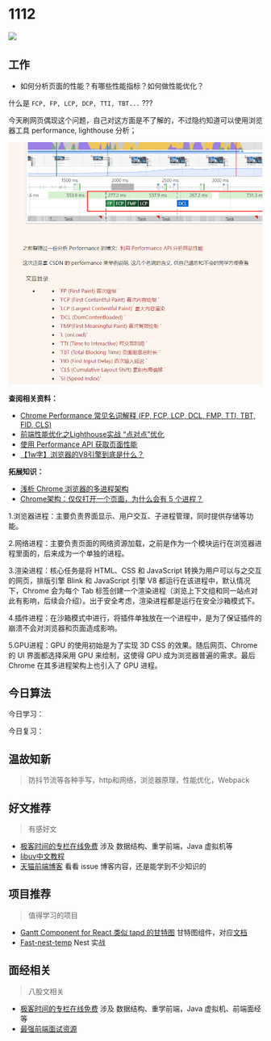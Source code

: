 
# 1112

![](http://h2.ioliu.cn/bing/LandsEndSunset_ZH-CN0737794484_1920x1080.jpg)

## 工作

- 如何分析页面的性能？有哪些性能指标？如何做性能优化？

什么是 `FCP, FP, LCP, DCP, TTI, TBT...` ??? 

今天刷网页偶现这个问题，自己对这方面是不了解的，不过隐约知道可以使用浏览器工具 performance, lighthouse 分析；

![](./imgs/fcp.png)


**查阅相关资料：**

- [Chrome Performance 常见名词解释 (FP, FCP, LCP, DCL, FMP, TTI, TBT, FID, CLS)](https://blog.csdn.net/c_kite/article/details/104237256)
- [前端性能优化之Lighthouse实战 “点对点”优化](https://juejin.cn/post/7016922364185149477)
- [使用 Performance API 获取页面性能](https://juejin.cn/post/6973567030528065573)
- [【1w字】浏览器的V8引擎到底是什么？](https://juejin.cn/post/6963620408742379533)


**拓展知识：**

- [浅析 Chrome 浏览器的多进程架构](https://blog.csdn.net/weixin_42071117/article/details/104595132)
- [Chrome架构：仅仅打开一个页面，为什么会有 5 个进程？](https://juejin.cn/post/6844904090439254030)

1.浏览器进程：主要负责界面显示、用户交互、子进程管理，同时提供存储等功能。

2.网络进程：主要负责页面的网络资源加载，之前是作为一个模块运行在浏览器进程里面的，后来成为一个单独的进程。

3.渲染进程：核心任务是将 HTML、CSS 和 JavaScript 转换为用户可以与之交互的网页，排版引擎 Blink 和 JavaScript 引擎 V8 都运行在该进程中，默认情况下，Chrome 会为每个 Tab 标签创建一个渲染进程（浏览上下文组和同一站点对此有影响，后续会介绍）。出于安全考虑，渲染进程都是运行在安全沙箱模式下。

4.插件进程：在沙箱模式中进行，将插件单独放在一个进程中，是为了保证插件的崩溃不会对浏览器和页面造成影响。

5.GPU进程：GPU 的使用初始是为了实现 3D CSS 的效果。随后网页、Chrome 的 UI 界面都选择采用 GPU 来绘制，这使得 GPU 成为浏览器普遍的需求。最后 Chrome 在其多进程架构上也引入了 GPU 进程。



## 今日算法

今日学习：


今日复习：


## 温故知新
> 防抖节流等各种手写，http和网络，浏览器原理，性能优化，Webpack


## 好文推荐
> 有感好文

- [极客时间的专栏在线免费](https://doc.vercel.app/frontend/) 涉及 数据结构、重学前端，Java 虚拟机等
- [libuv中文教程](https://github.com/luohaha/Chinese-uvbook)
- [天猫前端博客](https://github.com/tmallfe/tmallfe.github.io) 看看 issue 博客内容，还是能学到不少知识的

## 项目推荐
> 值得学习的项目

- [Gantt Component for React 类似 tapd 的甘特图](https://github.com/ahwgs/react-gantt) 甘特图组件，对应[文档](https://ahwgs.github.io/react-gantt/#/component)
- [Fast-nest-temp](https://github.com/ahwgs/fast_nest_temp) Nest 实战

## 面经相关
> 八股文相关

- [极客时间的专栏在线免费](https://doc.vercel.app/frontend/) 涉及 数据结构、重学前端，Java 虚拟机、前端面经等
- [最强前端面试资源](https://github.com/whylisa/front-end-interview)

